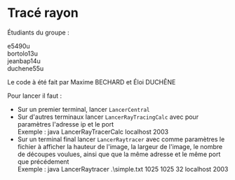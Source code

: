# Tracé rayon


Étudiants du groupe :

e5490u \
bortolo13u \
jeanbap14u \
duchene55u 

Le code à été fait par Maxime BECHARD et Éloi DUCHÊNE

Pour lancer il faut :

- Sur un premier terminal, lancer ```LancerCentral```
- Sur d'autres terminaux lancer ```LancerRayTracingCalc``` avec pour paramètres l'adresse ip et le port \
  Exemple : java LancerRayTracerCalc localhost 2003
- Sur un terminal final lancer ```LancerRaytracer``` avec comme paramètres le fichier à afficher la hauteur de l'image, la largeur de l'image, le nombre de découpes voulues, ainsi que que la même adresse et le même port que précédement\
  Exemple : java LancerRaytracer .\simple.txt 1025 1025  32 localhost 2003
